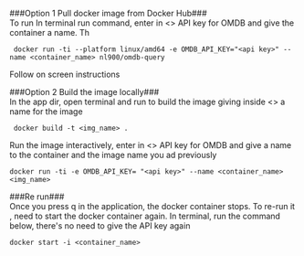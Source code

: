 ###Option 1 Pull docker image from Docker Hub###</br>
To run
In terminal run command, enter in <> API key for OMDB and give the container a name.
Th
```shell
 docker run -ti --platform linux/amd64 -e OMDB_API_KEY="<api key>" --name <container_name> nl900/omdb-query
 ```
Follow on screen instructions

###Option 2 Build the image locally###</br>
In the app dir, open terminal and run to build the image giving inside <> a name for the image
```shell
 docker build -t <img_name> . 
 ```

Run the image interactively, enter in <> API key for OMDB and give a name to the container and the image name you ad previously
```shell
docker run -ti -e OMDB_API_KEY= "<api key>" --name <container_name> <img_name>
```

###Re run###</br>
Once you press q in the application, the docker container stops.
To re-run it , need to start the docker container again.
In terminal, run the command below, there's no need to give the API key again
```shell
docker start -i <container_name>
```
